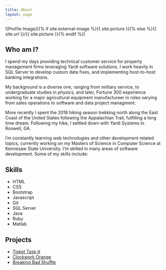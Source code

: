 ```yaml
---
title: About
layout: page
---
```

![Profile Image]({% if site.external-image %}{{ site.picture }}{% else %}{{ site.url }}/{{ site.picture }}{% endif %})

<h2>Who am I?</h2>
<p>I spend my days providing technical customer service for property management firms leveraging Yardi software solutions. I work heavily in SQL Server to develop custom data fixes, and implementing host-to-host banking integrations.</p>

<p>My background is a diverse one, ranging from military service, to undergraduate studies in physics, and later, Fortune 300 experience working for a major agricultural equipment manufactureer in roles varying from sales operations to software and data project managment.</p>

<p>More recently I spent the 2018 hiking season trekking north along the East Coast of the United States following the Appalachian Trail, fulfilling a long time dream. Following my hike, I settled down with Yardi Systems in Roswell, GA.</p>

<p>I’m constantly learning web technologies and other development related topics, currently working on my Masters of Science in Computer Science at Kennesaw State University. I’m skilled in many areas of software development. Some of my skills include:</p>


<h2>Skills</h2>

<ul class="skill-list">
	<li>HTML</li>
	<li>CSS</li>
	<li>Bootstrap</li>
	<li>Javascript</li>
	<li>Git</li>
	<li>SQL Server</li>
	<li>Java</li>
	<li>Ruby</li>
	<li>Matlab</li>
</ul>

<h2>Projects</h2>

<ul>
	<li><a href="https://bolingk.github.io/todo-list/">Tisket Task-it</a></li>
	<li><a href="https://bolingk.github.io/digital-clock/">Clockwork Orange</a></li>
	<li><a href="https://bolingk.github.io/breaking-bad-shuffle/">Breaking Bad Shuffle</a></li>
</ul>
